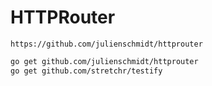 # HTTPRouter

`https://github.com/julienschmidt/httprouter`

```bash
go get github.com/julienschmidt/httprouter
go get github.com/stretchr/testify
```
